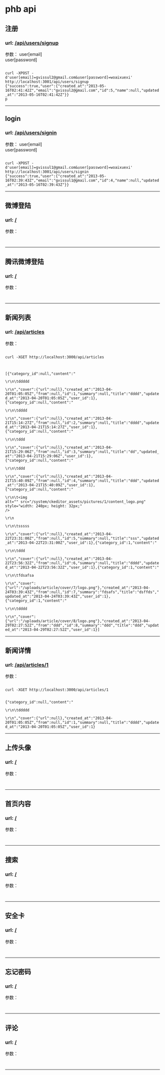 <h1>phb api</h1>

<h2>
注册
</h2>
<h3>
url: <a href="/api/users/signup">/api/users/signup</a>
</h3>
<p>
参数：
user[email]<br>
user[password]<br>
</p>
<code>
curl -XPOST -d'user[email]=gvissul2@gmail.com&user[password]=woaixuexi' http://localhost:3001/api/users/signup
{"success":true,"user":{"created_at":"2013-05-16T02:41:42Z","email":"gvissul2@gmail.com","id":5,"name":null,"updated_at":"2013-05-16T02:41:42Z"}}
p
</code>
<hr/>


<h2>
login
</h2>
<h3>
url: <a href="/api/users/signin">/api/users/signin</a>
</h3>
<p>
参数：
user[email]<br>
user[password]<br>
</p>
<code>
curl -XPOST -d'user[email]=gvissul1@gmail.com&user[password]=woaixuexi' http://localhost:3001/api/users/signin
{"success":true,"user":{"created_at":"2013-05-16T02:39:43Z","email":"gvissul1@gmail.com","id":4,"name":null,"updated_at":"2013-05-16T02:39:43Z"}}
</code>
<hr/>

<h2>
微博登陆
</h2>
<h3>
url: <a href="">/</a>
</h3>
<p>
参数：
</p>
<code>
</code>
<hr/>

<h2>
腾讯微博登陆
</h2>
<h3>
url: <a href="">/</a>
</h3>
<p>
参数：
</p>
<code>
</code>
<hr/>


<h2>
新闻列表
</h2>
<h3>
url: <a href="/api/articles">/api/articles</a>
</h3>
<p>
参数：
</p>
<code>
curl -XGET http://localhost:3000/api/articles<br>

[{"category_id":null,"content":"<p>\r\n\tddddd</p>\r\n","cover":{"url":null},"created_at":"2013-04-20T01:05:05Z","from":null,"id":1,"summary":null,"title":"dddd","updated_at":"2013-04-20T01:05:05Z","user_id":1},{"category_id":null,"content":"<p>\r\n\tdddd</p>\r\n","cover":{"url":null},"created_at":"2013-04-21T15:14:27Z","from":null,"id":2,"summary":null,"title":"dddd","updated_at":"2013-04-21T15:14:27Z","user_id":1},{"category_id":null,"content":"<p>\r\n\tddd</p>\r\n","cover":{"url":null},"created_at":"2013-04-21T15:29:06Z","from":null,"id":3,"summary":null,"title":"dd","updated_at":"2013-04-21T15:29:06Z","user_id":1},{"category_id":null,"content":"<p>\r\n\tddd</p>\r\n","cover":{"url":null},"created_at":"2013-04-21T15:40:09Z","from":null,"id":4,"summary":null,"title":"ddd","updated_at":"2013-04-21T15:40:09Z","user_id":1},{"category_id":null,"content":"<p>\r\n\t<img alt=\"\" src=\"/system/ckeditor_assets/pictures/1/content_logo.png\" style=\"width: 240px; height: 32px;\" /></p>\r\n<p>\r\n\tsssss</p>\r\n","cover":{"url":null},"created_at":"2013-04-22T23:31:00Z","from":null,"id":5,"summary":null,"title":"sss","updated_at":"2013-04-22T23:31:00Z","user_id":1},{"category_id":1,"content":"<p>\r\n\tddd</p>\r\n","cover":{"url":null},"created_at":"2013-04-22T23:56:32Z","from":null,"id":6,"summary":null,"title":"dddd","updated_at":"2013-04-22T23:56:32Z","user_id":1},{"category_id":1,"content":"<p>\r\n\tfdsafsa</p>\r\n","cover":{"url":"/uploads/article/cover/7/logo.png"},"created_at":"2013-04-24T03:39:43Z","from":null,"id":7,"summary":"fdsafs","title":"dsffds","updated_at":"2013-04-24T03:39:43Z","user_id":1},{"category_id":1,"content":"<p>\r\n\tdddd</p>\r\n","cover":{"url":"/uploads/article/cover/8/logo.png"},"created_at":"2013-04-29T02:27:52Z","from":"ddd","id":8,"summary":"ddd","title":"ddd","updated_at":"2013-04-29T02:27:52Z","user_id":1}]
</code>
<hr/>


<h2>
新闻详情
</h2>
<h3>
url: <a href="/api/articles/1">/api/articles/1</a>
</h3>
<p>
参数：
</p>
<code>
curl -XGET http://localhost:3000/api/articles/1

{"category_id":null,"content":"<p>\r\n\tddddd</p>\r\n","cover":{"url":null},"created_at":"2013-04-20T01:05:05Z","from":null,"id":1,"summary":null,"title":"dddd","updated_at":"2013-04-20T01:05:05Z","user_id":1}
</code>
<hr/>


<h2>
上传头像
</h2>
<h3>
url: <a href="">/</a>
</h3>
<p>
参数：
</p>
<code>
</code>
<hr/>


<h2>
首页内容
</h2>
<h3>
url: <a href="">/</a>
</h3>
<p>
参数：
</p>
<code>
</code>
<hr/>

<h2>
搜索 
</h2>
<h3>
url: <a href="">/</a>
</h3>
<p>
参数：
</p>
<code>
</code>
<hr/>


<h2>
安全卡
</h2>
<h3>
url: <a href="">/</a>
</h3>
<p>
参数：
</p>
<code>
</code>
<hr/>


<h2>
忘记密码
</h2>
<h3>
url: <a href="">/</a>
</h3>
<p>
参数：
</p>
<code>
</code>
<hr/>


<h2>
评论
</h2>
<h3>
url: <a href="">/</a>
</h3>
<p>
参数：
</p>
<code>
</code>
<hr/>
